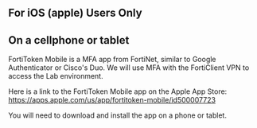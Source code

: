 For iOS (apple) Users Only
--------------------------


On a cellphone or tablet
------------------------

FortiToken Mobile is a MFA app from FortiNet, similar to Google Authenticator or Cisco's Duo.
We will use MFA with the FortiClient VPN to access the Lab environment.

Here is a link to the FortiToken Mobile app on the Apple App Store: https://apps.apple.com/us/app/fortitoken-mobile/id500007723

You will need to download and install the app on a phone or tablet.

